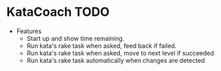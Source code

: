 # KataCoach TODO

  * Features
    * Start up and show time remaining.
    * Run kata's rake task when asked, feed back if failed.
    * Run kata's rake task when asked, move to next level if succeeded
    * Run kata's rake task automatically when changes are detected